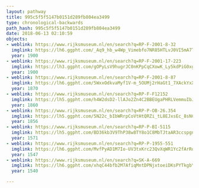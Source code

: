 ```yaml
---
layout: pathway
title: 995c5f5f5147b0151d289fb804ea3499
type: chronological-backwards
path_hash: 995c5f5f5147b0151d289fb804ea3499
date: 2018-06-13 02:10:59
objects:
- weblink: https://www.rijksmuseum.nl/en/search?q=RP-F-2001-8-32
  imglink: https://lh6.ggpht.com/_Aq9_hb_w4Wp_Vimebfo7NR85HTLvJ0VI5mA7TfJZXjn7qw3giuB6Rc5sMlDa1oT_sjhL2RhWTp6-H1t1-d7XBnl174=s200
  year: 1900
- weblink: https://www.rijksmuseum.nl/en/search?q=RP-F-2001-17-223
  imglink: https://lh3.ggpht.com/gOPyLsV9hugrJC0nKPpCqCXowK_Ly5kdPiG0xg1_W_QYp6s_oWPYFRzZxTdnNG4PT4p-T0z4Cvy9kKtGGIvtUYwLTBTM=s200
  year: 1900
- weblink: https://www.rijksmuseum.nl/en/search?q=RP-F-2001-8-87
  imglink: https://lh6.ggpht.com/5WxxOdkvaMyf1V-m_5OUMj2rHaGt1_7XAckYxXIK8QxBxqtWJZyAq4ebI0TJCxJaslFRbypswwkugDEvYSfyhz0h5w=s200
  year: 1870
- weblink: https://www.rijksmuseum.nl/en/search?q=RP-F-F12152
  imglink: https://lh5.ggpht.com/h4W2dsD2-llAJo2Zn4C2BBEUgaPHRLVemmuIbJn_SBeIsapRswIw7ym8JWOeHum3bTpt5U69vMXQjL1Hars6L2ccHPo=s200
  year: 1860
- weblink: https://www.rijksmuseum.nl/en/search?q=RP-P-OB-26.354
  imglink: https://lh5.ggpht.com/5N22c_bIbWRrpCoVtHtQRZi_tL8EJxsEc_8sNC6shwjCgSL9AbCT8zZVu9g6YdEfNf0VO5AWnL74pbqJNiB4iyWfJhN-=s200
  year: 1856
- weblink: https://www.rijksmuseum.nl/en/search?q=RP-P-BI-5115
  imglink: https://lh5.ggpht.com/BD36kb3V9ThP38w8TY8o1C8MbTJtaAR3ccspgn2E9dtOAYbl4MslutSkijtK7VGyhEGlNac7afQaHHa2HuH1U-s8p-Ng=s200
  year: 1571
- weblink: https://www.rijksmuseum.nl/en/search?q=RP-P-1955-551
  imglink: https://lh6.ggpht.com/MvfPyAD1M7Io-UV3txKrc23QvXqWR1Yc2fArRoOmTG1pzkA_c_HLhfz4X0pBUj-WXceJnT1uuDEa6tV_i3ErmTKA4i52=s200
  year: 1547
- weblink: https://www.rijksmuseum.nl/en/search?q=SK-A-669
  imglink: https://lh6.ggpht.com/xhqC44bfb2M7AfiqMntDPNjxtoeiDKsPYTkgbYpSKvbSTfRRcFFNfrGfawJ1UfhWeTcOYKdtbF0jpHoQVCPPKI1UI1sL=s200
  year: 1540

---
```

